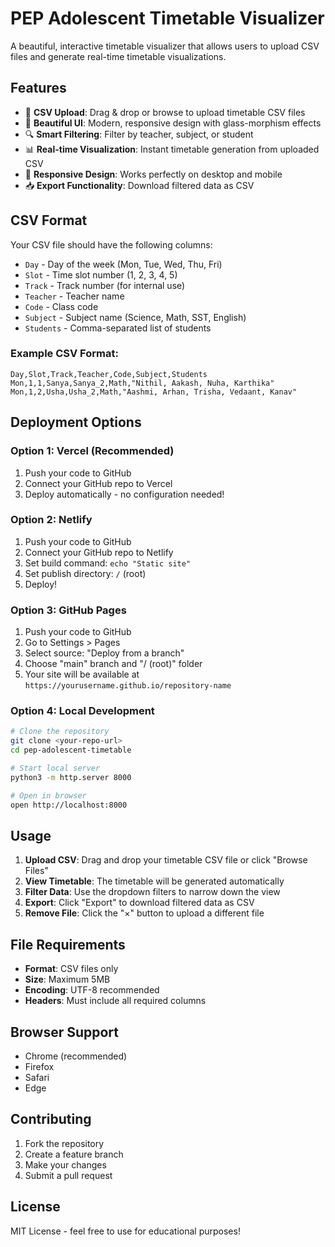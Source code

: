 # PEP Adolescent Timetable Visualizer

A beautiful, interactive timetable visualizer that allows users to upload CSV files and generate real-time timetable visualizations.

## Features

- 📁 **CSV Upload**: Drag & drop or browse to upload timetable CSV files
- 🎨 **Beautiful UI**: Modern, responsive design with glass-morphism effects
- 🔍 **Smart Filtering**: Filter by teacher, subject, or student
- 📊 **Real-time Visualization**: Instant timetable generation from uploaded CSV
- 📱 **Responsive Design**: Works perfectly on desktop and mobile
- 📥 **Export Functionality**: Download filtered data as CSV

## CSV Format

Your CSV file should have the following columns:
- `Day` - Day of the week (Mon, Tue, Wed, Thu, Fri)
- `Slot` - Time slot number (1, 2, 3, 4, 5)
- `Track` - Track number (for internal use)
- `Teacher` - Teacher name
- `Code` - Class code
- `Subject` - Subject name (Science, Math, SST, English)
- `Students` - Comma-separated list of students

### Example CSV Format:
```csv
Day,Slot,Track,Teacher,Code,Subject,Students
Mon,1,1,Sanya,Sanya_2,Math,"Nithil, Aakash, Nuha, Karthika"
Mon,1,2,Usha,Usha_2,Math,"Aashmi, Arhan, Trisha, Vedaant, Kanav"
```

## Deployment Options

### Option 1: Vercel (Recommended)
1. Push your code to GitHub
2. Connect your GitHub repo to Vercel
3. Deploy automatically - no configuration needed!

### Option 2: Netlify
1. Push your code to GitHub
2. Connect your GitHub repo to Netlify
3. Set build command: `echo "Static site"`
4. Set publish directory: `/` (root)
5. Deploy!

### Option 3: GitHub Pages
1. Push your code to GitHub
2. Go to Settings > Pages
3. Select source: "Deploy from a branch"
4. Choose "main" branch and "/ (root)" folder
5. Your site will be available at `https://yourusername.github.io/repository-name`

### Option 4: Local Development
```bash
# Clone the repository
git clone <your-repo-url>
cd pep-adolescent-timetable

# Start local server
python3 -m http.server 8000

# Open in browser
open http://localhost:8000
```

## Usage

1. **Upload CSV**: Drag and drop your timetable CSV file or click "Browse Files"
2. **View Timetable**: The timetable will be generated automatically
3. **Filter Data**: Use the dropdown filters to narrow down the view
4. **Export**: Click "Export" to download filtered data as CSV
5. **Remove File**: Click the "×" button to upload a different file

## File Requirements

- **Format**: CSV files only
- **Size**: Maximum 5MB
- **Encoding**: UTF-8 recommended
- **Headers**: Must include all required columns

## Browser Support

- Chrome (recommended)
- Firefox
- Safari
- Edge

## Contributing

1. Fork the repository
2. Create a feature branch
3. Make your changes
4. Submit a pull request

## License

MIT License - feel free to use for educational purposes!
